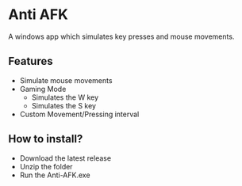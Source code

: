 # Anti AFK
A windows app which simulates key presses and mouse movements.

## Features
- Simulate mouse movements
- Gaming Mode
   - Simulates the W key
   - Simulates the S key
- Custom Movement/Pressing interval

## How to install?

- Download the latest release
- Unzip the folder
- Run the Anti-AFK.exe

